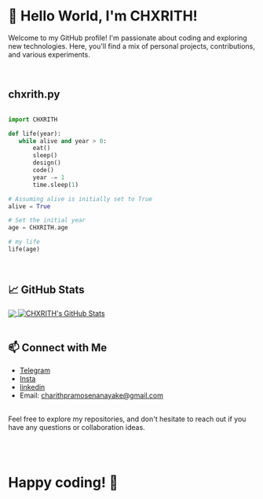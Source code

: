 <!-- CHXRITH's GitHub Profile -->

# 👋 Hello World, I'm CHXRITH!

Welcome to my GitHub profile! I'm passionate about coding and exploring new technologies. Here, you'll find a mix of personal projects, contributions, and various experiments.

</br>

 ## chxrith.py
 ```python

import CHXRITH

def life(year):
    while alive and year > 0:
        eat()
        sleep()
        design()
        code()
        year -= 1
        time.sleep(1)

# Assuming alive is initially set to True
alive = True

# Set the initial year
age = CHXRITH.age

# my life
life(age)

 ```
 </br>

## 📈 GitHub Stats

<!-- GitHub Stats Cards -->
<a href="https://github.com/CHXRITH">
  <img align="center" src="https://github-readme-stats.vercel.app/api/top-langs/?username=CHXRITH&hide=java,html,tex&title_color=ffffff&text_color=c9cacc&icon_color=2bbc8a&bg_color=1d1f21&langs_count=3" />
</a>
<a href="https://github.com/CHXRITH">
  <img align="center" src="https://github-readme-stats.vercel.app/api?username=CHXRITH&show_icons=true&line_height=27&count_private=true&title_color=ffffff&text_color=c9cacc&icon_color=2bbc8a&bg_color=1d1f21" alt="CHXRITH's GitHub Stats" />
</a>

</br>
</br>

## 📫 Connect with Me

- [Telegram](https://t.me/blogbychxrith)
- [Insta](https://www.instagram.com/@chxrith_)
- [linkedin](https://www.linkedin.com/in/charith-senanayake-3906a72b2/)
- Email: charithpramosenanayake@gmail.com

</br>
Feel free to explore my repositories, and don't hesitate to reach out if you have any questions or collaboration ideas. 

</br></br>

# Happy coding! 👾
</br>
